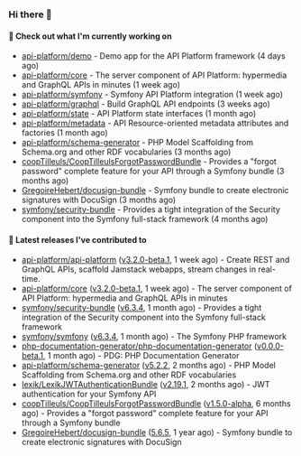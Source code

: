 ### Hi there 👋

#### 👷 Check out what I'm currently working on

- [api-platform/demo](https://github.com/api-platform/demo) - Demo app for the API Platform framework (4 days ago)
- [api-platform/core](https://github.com/api-platform/core) - The server component of API Platform: hypermedia and GraphQL APIs in minutes (1 week ago)
- [api-platform/symfony](https://github.com/api-platform/symfony) - Symfony API Platform integration (1 week ago)
- [api-platform/graphql](https://github.com/api-platform/graphql) - Build GraphQL API endpoints (3 weeks ago)
- [api-platform/state](https://github.com/api-platform/state) - API Platform state interfaces (1 month ago)
- [api-platform/metadata](https://github.com/api-platform/metadata) - API Resource-oriented metadata attributes and factories (1 month ago)
- [api-platform/schema-generator](https://github.com/api-platform/schema-generator) - PHP Model Scaffolding from Schema.org and other RDF vocabularies (3 months ago)
- [coopTilleuls/CoopTilleulsForgotPasswordBundle](https://github.com/coopTilleuls/CoopTilleulsForgotPasswordBundle) - Provides a &#34;forgot password&#34; complete feature for your API through a Symfony bundle (3 months ago)
- [GregoireHebert/docusign-bundle](https://github.com/GregoireHebert/docusign-bundle) - Symfony bundle to create electronic signatures with DocuSign (3 months ago)
- [symfony/security-bundle](https://github.com/symfony/security-bundle) - Provides a tight integration of the Security component into the Symfony full-stack framework (4 months ago)

#### 🔭 Latest releases I've contributed to

- [api-platform/api-platform](https://github.com/api-platform/api-platform) ([v3.2.0-beta.1](https://github.com/api-platform/api-platform/releases/tag/v3.2.0-beta.1), 1 week ago) - Create REST and GraphQL APIs, scaffold Jamstack webapps, stream changes in real-time.
- [api-platform/core](https://github.com/api-platform/core) ([v3.2.0-beta.1](https://github.com/api-platform/core/releases/tag/v3.2.0-beta.1), 1 week ago) - The server component of API Platform: hypermedia and GraphQL APIs in minutes
- [symfony/security-bundle](https://github.com/symfony/security-bundle) ([v6.3.4](https://github.com/symfony/security-bundle/releases/tag/v6.3.4), 1 month ago) - Provides a tight integration of the Security component into the Symfony full-stack framework
- [symfony/symfony](https://github.com/symfony/symfony) ([v6.3.4](https://github.com/symfony/symfony/releases/tag/v6.3.4), 1 month ago) - The Symfony PHP framework
- [php-documentation-generator/php-documentation-generator](https://github.com/php-documentation-generator/php-documentation-generator) ([v0.0.0-beta.1](https://github.com/php-documentation-generator/php-documentation-generator/releases/tag/v0.0.0-beta.1), 1 month ago) - PDG: PHP Documentation Generator
- [api-platform/schema-generator](https://github.com/api-platform/schema-generator) ([v5.2.2](https://github.com/api-platform/schema-generator/releases/tag/v5.2.2), 2 months ago) - PHP Model Scaffolding from Schema.org and other RDF vocabularies
- [lexik/LexikJWTAuthenticationBundle](https://github.com/lexik/LexikJWTAuthenticationBundle) ([v2.19.1](https://github.com/lexik/LexikJWTAuthenticationBundle/releases/tag/v2.19.1), 2 months ago) - JWT authentication for your Symfony API
- [coopTilleuls/CoopTilleulsForgotPasswordBundle](https://github.com/coopTilleuls/CoopTilleulsForgotPasswordBundle) ([v1.5.0-alpha](https://github.com/coopTilleuls/CoopTilleulsForgotPasswordBundle/releases/tag/v1.5.0-alpha), 6 months ago) - Provides a &#34;forgot password&#34; complete feature for your API through a Symfony bundle
- [GregoireHebert/docusign-bundle](https://github.com/GregoireHebert/docusign-bundle) ([5.6.5](https://github.com/GregoireHebert/docusign-bundle/releases/tag/5.6.5), 1 year ago) - Symfony bundle to create electronic signatures with DocuSign

